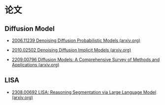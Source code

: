 # 论文

## Diffusion Model

* [2006.11239 Denoising Diffusion Probabilistic Models (arxiv.org)](https://arxiv.org/abs/2006.11239)

* [2010.02502 Denoising Diffusion Implicit Models (arxiv.org)](https://arxiv.org/abs/2010.02502)

* [2209.00796 Diffusion Models: A Comprehensive Survey of Methods and Applications (arxiv.org)](https://arxiv.org/abs/2209.00796)

## LISA

* [2308.00692 LISA: Reasoning Segmentation via Large Language Model (arxiv.org)](https://arxiv.org/abs/2308.00692)